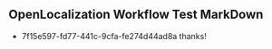 ## OpenLocalization Workflow Test MarkDown
* 7f15e597-fd77-441c-9cfa-fe274d44ad8a thanks!

<!--HONumber=Aug16_HO1-->



